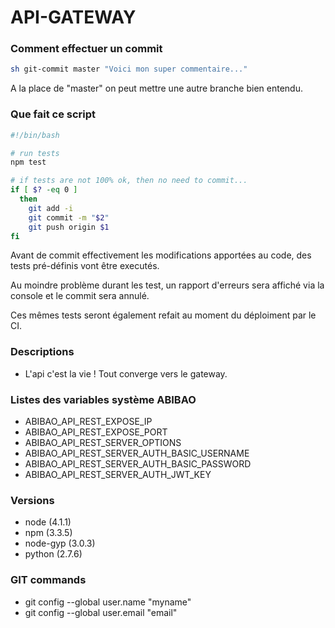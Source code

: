 # API-GATEWAY

### Comment effectuer un commit

```bash
sh git-commit master "Voici mon super commentaire..."
```

A la place de "master" on peut mettre une autre branche bien entendu.

### Que fait ce script

```bash
#!/bin/bash

# run tests
npm test

# if tests are not 100% ok, then no need to commit...
if [ $? -eq 0 ]
  then
    git add -i
    git commit -m "$2"
    git push origin $1
fi
```

Avant de commit effectivement les modifications apportées au code, des tests pré-définis vont être executés.

Au moindre problème durant les test, un rapport d'erreurs sera affiché via la console et le commit sera annulé.

Ces mêmes tests seront également refait au moment du déploiment par le CI.

### Descriptions

- L'api c'est la vie ! Tout converge vers le gateway.

### Listes des variables système ABIBAO

- ABIBAO_API_REST_EXPOSE_IP
- ABIBAO_API_REST_EXPOSE_PORT
- ABIBAO_API_REST_SERVER_OPTIONS
- ABIBAO_API_REST_SERVER_AUTH_BASIC_USERNAME
- ABIBAO_API_REST_SERVER_AUTH_BASIC_PASSWORD
- ABIBAO_API_REST_SERVER_AUTH_JWT_KEY

### Versions

- node (4.1.1)
- npm (3.3.5)
- node-gyp (3.0.3)
- python (2.7.6)

### GIT commands

- git config --global user.name "myname"
- git config --global user.email "email"